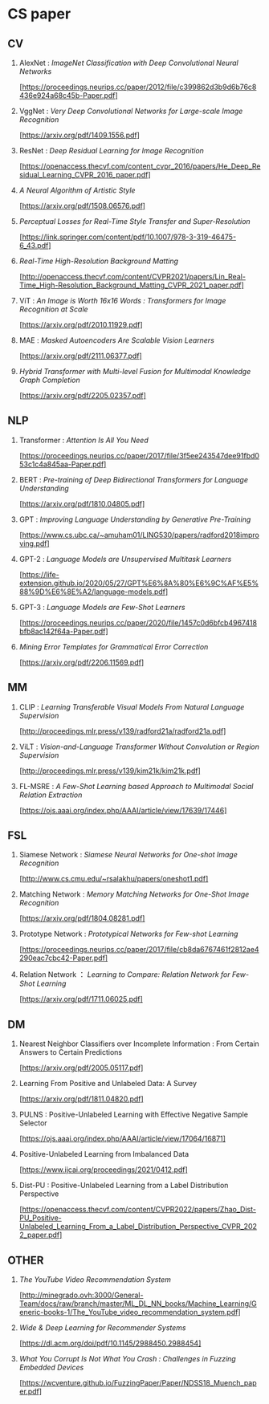 # CS paper

## CV

1. AlexNet : *ImageNet Classification with Deep Convolutional Neural Networks*

   [https://proceedings.neurips.cc/paper/2012/file/c399862d3b9d6b76c8436e924a68c45b-Paper.pdf]

2. VggNet : *Very Deep Convolutional Networks for Large-scale Image Recognition*

   [https://arxiv.org/pdf/1409.1556.pdf]

3. ResNet : *Deep Residual Learning for Image Recognition*

   [https://openaccess.thecvf.com/content_cvpr_2016/papers/He_Deep_Residual_Learning_CVPR_2016_paper.pdf]

4. *A Neural Algorithm of Artistic Style*

   [https://arxiv.org/pdf/1508.06576.pdf]

5. *Perceptual Losses for Real-Time Style Transfer and Super-Resolution*

   [https://link.springer.com/content/pdf/10.1007/978-3-319-46475-6_43.pdf]

6. *Real-Time High-Resolution Background Matting*

   [http://openaccess.thecvf.com/content/CVPR2021/papers/Lin_Real-Time_High-Resolution_Background_Matting_CVPR_2021_paper.pdf]

7. ViT : *An Image is Worth 16x16 Words : Transformers for Image Recognition at Scale*

   [https://arxiv.org/pdf/2010.11929.pdf]

8. MAE : *Masked Autoencoders Are Scalable Vision Learners*

   [https://arxiv.org/pdf/2111.06377.pdf]
   
8. *Hybrid Transformer with Multi-level Fusion for Multimodal Knowledge Graph Completion*

   [https://arxiv.org/pdf/2205.02357.pdf]

## NLP

1. Transformer : *Attention Is All You Need*

   [https://proceedings.neurips.cc/paper/2017/file/3f5ee243547dee91fbd053c1c4a845aa-Paper.pdf]

2. BERT : *Pre-training of Deep Bidirectional Transformers for Language Understanding*

   [https://arxiv.org/pdf/1810.04805.pdf]

3. GPT : *Improving Language Understanding by Generative Pre-Training*

   [https://www.cs.ubc.ca/~amuham01/LING530/papers/radford2018improving.pdf]
   
3. GPT-2 : *Language Models are Unsupervised Multitask Learners*

   [https://life-extension.github.io/2020/05/27/GPT%E6%8A%80%E6%9C%AF%E5%88%9D%E6%8E%A2/language-models.pdf]
   
3. GPT-3 : *Language Models are Few-Shot Learners*

   [https://proceedings.neurips.cc/paper/2020/file/1457c0d6bfcb4967418bfb8ac142f64a-Paper.pdf]
   
3. *Mining Error Templates for Grammatical Error Correction*

   [https://arxiv.org/pdf/2206.11569.pdf]

## MM

1. CLIP : *Learning Transferable Visual Models From Natural Language Supervision*

   [http://proceedings.mlr.press/v139/radford21a/radford21a.pdf]

2. ViLT : *Vision-and-Language Transformer Without Convolution or Region Supervision*

   [http://proceedings.mlr.press/v139/kim21k/kim21k.pdf]

3. FL-MSRE : *A Few-Shot Learning based Approach to Multimodal Social Relation Extraction*

   [https://ojs.aaai.org/index.php/AAAI/article/view/17639/17446]

## FSL

1. Siamese Network : *Siamese Neural Networks for One-shot Image Recognition*

   [http://www.cs.cmu.edu/~rsalakhu/papers/oneshot1.pdf]

2. Matching Network : *Memory Matching Networks for One-Shot Image Recognition*

   [https://arxiv.org/pdf/1804.08281.pdf]

3. Prototype Network : *Prototypical Networks for Few-shot Learning*

   [https://proceedings.neurips.cc/paper/2017/file/cb8da6767461f2812ae4290eac7cbc42-Paper.pdf]

4. Relation Network ： *Learning to Compare: Relation Network for Few-Shot Learning*

   [https://arxiv.org/pdf/1711.06025.pdf]

## DM

1. Nearest Neighbor Classifiers over Incomplete Information : From Certain Answers to Certain Predictions

   [https://arxiv.org/pdf/2005.05117.pdf]

2. Learning From Positive and Unlabeled Data: A Survey

   [https://arxiv.org/pdf/1811.04820.pdf]

3. PULNS : Positive-Unlabeled Learning with Effective Negative Sample Selector

   [https://ojs.aaai.org/index.php/AAAI/article/view/17064/16871]

4. Positive-Unlabeled Learning from Imbalanced Data

   [https://www.ijcai.org/proceedings/2021/0412.pdf]

5. Dist-PU : Positive-Unlabeled Learning from a Label Distribution Perspective

   [https://openaccess.thecvf.com/content/CVPR2022/papers/Zhao_Dist-PU_Positive-Unlabeled_Learning_From_a_Label_Distribution_Perspective_CVPR_2022_paper.pdf]

## OTHER

1. *The YouTube Video Recommendation System*

   [http://minegrado.ovh:3000/General-Team/docs/raw/branch/master/ML_DL_NN_books/Machine_Learning/Generic-books-1/The_YouTube_video_recommendation_system.pdf]

2. *Wide & Deep Learning for Recommender Systems*

   [https://dl.acm.org/doi/pdf/10.1145/2988450.2988454]

3. *What You Corrupt Is Not What You Crash : Challenges in Fuzzing Embedded Devices*

   [https://wcventure.github.io/FuzzingPaper/Paper/NDSS18_Muench_paper.pdf]
